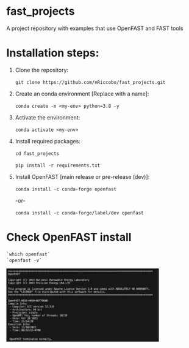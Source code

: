 # fast_projects
A project repository with examples that use OpenFAST and FAST tools

# Installation steps:

1. Clone the repository:

     `git clone https://github.com/nRiccobo/fast_projects.git`

2. Create an conda environment [Replace <my-env> with a name]:

    `conda create -n <my-env> python=3.8 -y`

3. Activate the environment:

    `conda activate <my-env>`

4. Install required packages:

    `cd fast_projects`

    `pip install -r requirements.txt`

5. Install OpenFAST [main release or pre-release (dev)]:

    `conda install -c conda-forge openfast`

    -or-

    `conda install -c conda-forge/label/dev openfast`


# Check OpenFAST install

    `which openfast`
    `openfast -v`

<img src="docs/figures/screenshot_openfast-v.png" alt="Screenshot" width="400"/>